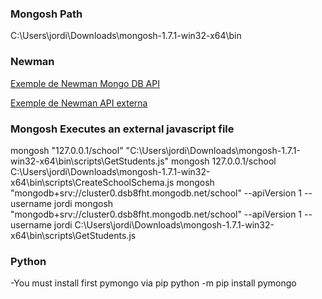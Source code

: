 ### Mongosh Path
C:\Users\jordi\Downloads\mongosh-1.7.1-win32-x64\bin

### Newman
[Exemple de Newman Mongo DB API](https://github.com/jmopos/mongodb-course-gencat/blob/master/newman/MongoDB%20Data%20API-2023-03-02-16-18-52-173-0.html)

[Exemple de Newman API externa](https://github.com/jmopos/mongodb-course-gencat/blob/master/newman/NttData-student-gencat-2023-03-02-16-17-05-428-0.html)

### Mongosh Executes an external javascript file
mongosh "127.0.0.1/school" "C:\Users\jordi\Downloads\mongosh-1.7.1-win32-x64\bin\scripts\GetStudents.js"
mongosh 127.0.0.1/school C:\Users\jordi\Downloads\mongosh-1.7.1-win32-x64\bin\scripts\CreateSchoolSchema.js
mongosh "mongodb+srv://cluster0.dsb8fht.mongodb.net/school" --apiVersion 1 --username jordi
mongosh "mongodb+srv://cluster0.dsb8fht.mongodb.net/school" --apiVersion 1 --username jordi C:\Users\jordi\Downloads\mongosh-1.7.1-win32-x64\bin\scripts\GetStudents.js

### Python
-You must install first pymongo via pip
python -m pip install pymongo
